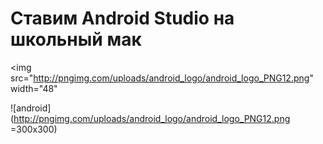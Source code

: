 # Ставим Android Studio на школьный мак
<img src="http://pngimg.com/uploads/android_logo/android_logo_PNG12.png" width="48"

![android](http://pngimg.com/uploads/android_logo/android_logo_PNG12.png =300x300)
